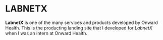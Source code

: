 <h1>LABNETX</h1>

<b>LabnetX</b> is one of the many services and products developed by Onward Health. This is the producting landing site that I developed for <i>LabnetX</i> when I was an intern at Onward Health.
